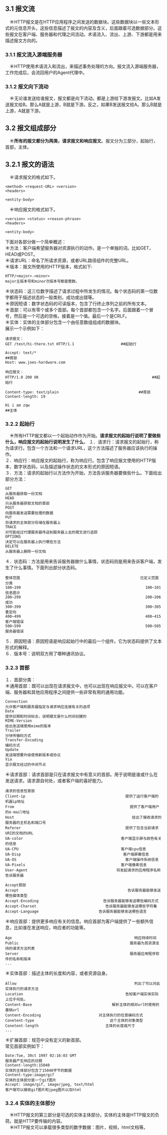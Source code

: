 ## 3.1 报文流
&emsp;&#9728;HTTP报文是在HTTP应用程序之间发送的数据块。这些数据块以一些文本形式的元信息开头，这些信息描述了报文的内容及含义，后面跟着可选数据部分。这些报文在客户端、服务器和代理之间流动。术语流入、流出、上游、下游都是用来描述报文方向的。  
### 3.1.1 报文流入源端服务器
&emsp;&#9728;HTTP使用术语流入和流出，来描述事务处理的方向。报文流入源端服务器，工作完成后，会流回用户的Agent代理中。
### 3.1.2 报文向下流动
&emsp;&#9728;无论谁发送给谁报文，报文都是向下流动。都是上游给下游发报文。比如A发送报文给B。那么A就是上游，B就是下游。反之，如果B发送报文给A。那么B就是上游，A就是下游。
## 3.2 报文组成部分
&emsp;&#9728;**所有的报文都分为两类，请求报文和响应报文**。报文分为三部分，起始行，首部，主体。
## 3.2.1 报文的语法
&emsp;&#9728;请求报文的格式如下。
```
<method> <request-URL> <version>
<headers>

<entity-body>
```
&emsp;&#9728;响应报文的格式如下。
```
<version> <status> <reason-phrase>
<headers>

<entity-body>
```
下面对各部分做一个简单概述：  
&#9728;方法：客户端希望服务器对资源执行的动作。是一个单独的词。比如GET，HEAD或POST。  
&#9728;请求URL：命名了所请求资源，或者URL路径组件的完整URL。  
&#9728;版本：报文所使用的HTTP版本，格式如下:
```
HTTP/<major>.<minor>
major主版本号和minor次版本号都是整数。
```
&#9728;状态码：这三位数字描述了请求过程中所发生的情况。每个状态码的第一位数字都用于描述状态的一般类别，成功或出错等。    
&#9728;原因短语：数字状态码的可读版本，包含了行终止序列之前的所有文本。  
&#9728;首部：可以有零个或多个首部。每个首部都包含一个名字。后面跟着一个冒号，然后是一个可选的空格，接着是一个值。最后一个是CRLF。  
&#9728;实体：实体的主体部分包含一个由任意数组组成的数据块。  
展示一个示例如下：
```
请求报文：
GET /test/hi-there.txt HTTP/1.1                     ##起始行

Accept: text/*                                                        ##首部
Host: www.joes-hardware.com

响应报文：
HTTP/1.0 200 OK                                                   ##起始行

Content-type: text/plain                                    ##首部
Content-length: 19

Hi i am zqw                                                               ##主体
```
### 3.2.2 起始行
&emsp;&#9728;所有HTTP报文都以一个起始动作作为开始。**请求报文的起始行说明了要做些什么，响应报文的起始行说明发生了什么**。
１．请求行：请求报文的起始行，称为请求行。包含一个方法和一个请求URL，这个方法描述了服务器应该执行的操作。  
２．响应行：响应报文的起始行，称为响应行。包含了响应报文使用的HTTP版本，数字状态码，以及描述操作状态的文本形式的原因短语。  
３．方法：请求的起始行以方法作为开始，方法告诉服务器要做些什么。下面给出部分方法：
```
GET                                                                               从服务器获取一份文档
HEAD                                                                            只从服务器获取文档的首部
POST                                                                            向服务器发送需要处理的数据
PUT                                                                               将请求的主体部分存储在服务器上
TRACE                                                                           对可能经过代理服务器传送到服务器上去的报文进行追踪
OPTIONS                                                                     决定可以在服务器上执行哪些方法
DELETE                                                                        从服务器上删除一份文档
```
４．状态码：方法是用来告诉服务器做什么事情，状态码则是用来告诉客户端，发生了什么事情。下面列出部分状态码。
```
整体范围                                                      已定义范围                                                                               分类
100~199                                                        100~101                                                                                  信息提示
200~299                                                        200~206                                                                                  成功
300~399                                                        300~305                                                                                  重定向
400~499                                                        400~415                                                                                  客户端错误
500~599                                                        500~505                                                                                  服务器错误
```
５．原因短语：原因短语是响应起始行中的最后一个组件。它为状态码提供了文本形式的解释。  
６．版本号：说明双方用了哪种通讯协议。  
### 3.2.3 首部
１．首部分类：  
&#9728;通用首部：既可以出现在请求报文中，也可以出现在响应报文中。可以在客户端、服务器和其他应用程序之间提供一些非常有用的通用功能。
```
Connection                                                                                                  允许客户端和服务器指定与请求响应连接有关的选项
Date                                                                                                                提供日期和时间标志，说明报文是什么时间创建的
MIME-Version                                                                                              给出发送端使用mime的版本
Trailer                                                                                                             分块传输码方式
Transfer-Encoding                                                                                     编码方式
Update                                                                                                           发送端想要升级使用新版本或协议
Via                                                                                                                    显示报文经过的中间节点
```
&#9728;请求首部：请求首部是只在请求报文中有意义的首部。用于说明是谁或什么在发送请求。请求源自何处，或者客户端的喜好能力。
```
请求的信息性首部
Client-ip                                             提供了运行客户端的机器ip地址
From                                                    提供了客户端用户的e-mail地址
Host                                                     给出了接收请求的服务器的主机名和端口号
Referer                                               提供了包含当前请求URI的文档的URL
UA-color                                            客户端显示屏与颜色有关的信息
UA-CPU                                              客户端cpu信息
UA-Disp                                              客户端屏幕信息
UA-OS                                                 客户端操作系统信息
UA-Pixels                                           客户端像素信息
User-Agent                                        将发起请求的应用程序名称告诉服务器

Accept首部
Accept                                                 告诉服务器能够发送哪些媒体类型
Accept-Encoding                             告诉服务器能够发送哪些编码方式
Accept-Charset                               告诉服务器能够发送哪些字符集
Accept-Language                           告诉服务器能够发送哪些语言
```
&#9728;响应首部：提供更多响应有关的信息。响应首部为客户端提供了一些额外信息，比如谁在发送响应，响应者的功能等。
```
Age                                                       响应持续时间
Public                                                  服务器为其资源支持的请求方法列表 
Server                                                  服务器应用程序软件的名称和版本
...
```
&#9728;实体首部：描述主体的长度和内容，或者资源自身。
```
Allow                                                     列出了可以对此实体执行的请求方法
Location                                              告知客户端实体实际上位于何处。
Content-Base                                    解析主体的相对url时使用的基础url
Content-Encoding                          对主体执行的任意编码方式
Conetent-type                                  这个主体的对象类型
Conetent-length                              主体的长度或尺寸
...
```
&#9728;扩展首部：规范中没有定义的新首部。  
常见首部实例如下：
```
Date:Tue, 30ct 1997 02:16:03 GMT                                                                            服务器产生响应的日期
Content-length:15040                                                                                                    实体的主体部分包含了15040字节的数据
Content-type:image/gif                                                                                                  实体的主体部分是一个gif图片
Accept: image/gif, image/jpeg, text/html                                                              客户端可以接收gif图片和jpeg图片以及html
```
### 3.2.4 实体的主体部分
&emsp;&#9728;HTTP报文的第三部分是可选的实体主体部分。实体的主体是HTTP报文的负荷。就是HTTP要传输的内容。  
&emsp;&#9728;HTTP报文可以承载很多类型的数字数据：图片，视频，html文档等。





































